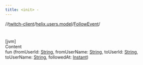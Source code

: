 ```yaml
---
title: <init> -
---
```

//[twitch-client](../../index.md)/[helix.users.model](../index.md)/[FollowEvent](index.md)/[<init>](-init-.md)



# <init>  
[jvm]  
Content  
fun [<init>](-init-.md)(fromUserId: [String](https://kotlinlang.org/api/latest/jvm/stdlib/kotlin/-string/index.html), fromUserName: [String](https://kotlinlang.org/api/latest/jvm/stdlib/kotlin/-string/index.html), toUserId: [String](https://kotlinlang.org/api/latest/jvm/stdlib/kotlin/-string/index.html), toUserName: [String](https://kotlinlang.org/api/latest/jvm/stdlib/kotlin/-string/index.html), followedAt: [Instant](https://docs.oracle.com/javase/8/docs/api/java/time/Instant.html))  



